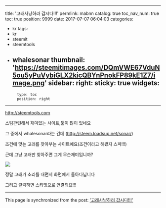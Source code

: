
---
title: '고래사냥하러 갑시다!!!'
permlink: mabnn
catalog: true
toc_nav_num: true
toc: true
position: 9999
date: 2017-07-07 06:04:03
categories:
- kr
tags:
- kr
- steemit
- steemtools
- whalesonar
thumbnail: 'https://steemitimages.com/DQmVWE67VduN5ou5yPuVybiGLX2kicQBYnPnokFP89kE1Z7/image.png'
sidebar:
    right:
        sticky: true
widgets:
    -
        type: toc
        position: right
---


http://steemtools.com

스팀관련해서 재미있는 사이트,툴이 많이 있네요

그 중에서 whalesonar라는 건데
(http://steem.loadsup.net/sonar/)

조건에 맞는 고래를 찾아부는 사이트에요(조건이라고 해봤자 스파!!!)

근데 그냥 고래만 찾아주면 그게 무슨재미입니까?

![](https://steemitimages.com/DQmVWE67VduN5ou5yPuVybiGLX2kicQBYnPnokFP89kE1Z7/image.png)

정말 고래가 소리를 내면서 화면에서 돌아다닙니다

그리고 클릭하면 스티밋으로 연결되요!!!

- - -

This page is synchronized from the post: ['고래사냥하러 갑시다!!!'](https://steemit.com/@virus707/mabnn)
